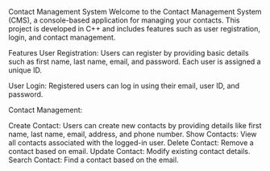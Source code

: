 Contact Management System
Welcome to the Contact Management System (CMS), a console-based application for managing your contacts. This project is developed in C++ and includes features such as user registration, login, and contact management.

Features
User Registration: Users can register by providing basic details such as first name, last name, email, and password. Each user is assigned a unique ID.

User Login: Registered users can log in using their email, user ID, and password.

Contact Management:

Create Contact: Users can create new contacts by providing details like first name, last name, email, address, and phone number.
Show Contacts: View all contacts associated with the logged-in user.
Delete Contact: Remove a contact based on email.
Update Contact: Modify existing contact details.
Search Contact: Find a contact based on the email.
